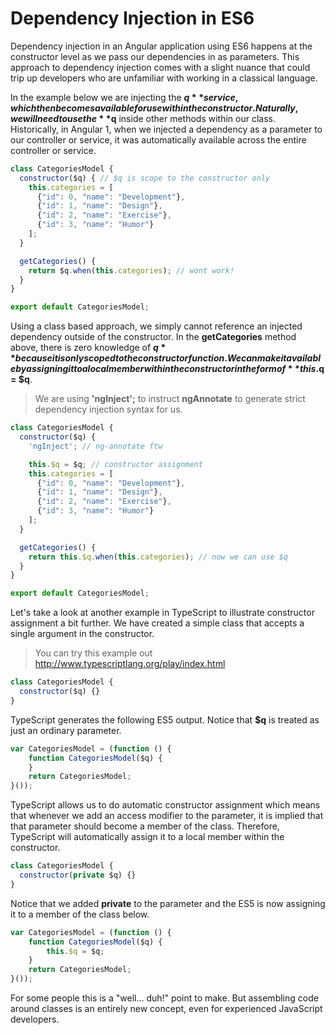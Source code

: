 # Dependency Injection in ES6

Dependency injection in an Angular application using ES6 happens at the constructor level as we pass our dependencies in as parameters. This approach to dependency injection comes with a slight nuance that could trip up developers who are unfamiliar with working in a classical language.

In the example below we are injecting the **$q** service, which then becomes available for use within the constructor. Naturally, we will need to use the **$q** inside other methods within our class. Historically, in Angular 1, when we injected a dependency as a parameter to our controller or service, it was automatically available across the entire controller or service. 

```javascript
class CategoriesModel {
  constructor($q) { // $q is scope to the constructor only
    this.categories = [
      {"id": 0, "name": "Development"},
      {"id": 1, "name": "Design"},
      {"id": 2, "name": "Exercise"},
      {"id": 3, "name": "Humor"}
    ];
  }

  getCategories() {
    return $q.when(this.categories); // wont work!
  }
}

export default CategoriesModel;
```

Using a class based approach, we simply cannot reference an injected dependency outside of the constructor. In the **getCategories** method above, there is zero knowledge of **$q** because it is only scoped to the constructor function. We can make it available by assigning it to a local member within the constructor in the form of **this.$q = $q**.

> We are using **'ngInject';** to instruct **ngAnnotate** to generate strict dependency injection syntax for us.

```javascript
class CategoriesModel {
  constructor($q) {
    'ngInject'; // ng-annotate ftw

    this.$q = $q; // constructor assignment
    this.categories = [
      {"id": 0, "name": "Development"},
      {"id": 1, "name": "Design"},
      {"id": 2, "name": "Exercise"},
      {"id": 3, "name": "Humor"}
    ];
  }

  getCategories() {
    return this.$q.when(this.categories); // now we can use $q
  }
}

export default CategoriesModel;
```

Let's take a look at another example in TypeScript to illustrate constructor assignment a bit further. We have created a simple class that accepts a single argument in the constructor.

> You can try this example out http://www.typescriptlang.org/play/index.html

```javascript
class CategoriesModel {
  constructor($q) {}
}
```

TypeScript generates the following ES5 output. Notice that **$q** is treated as just an ordinary parameter.

```javascript
var CategoriesModel = (function () {
    function CategoriesModel($q) {
    }
    return CategoriesModel;
}());
```

TypeScript allows us to do automatic constructor assignment which means that whenever we add an access modifier to the parameter, it is implied that that parameter should become a member of the class. Therefore, TypeScript will automatically assign it to a local member within the constructor.

```javascript
class CategoriesModel {
  constructor(private $q) {}
}
```

Notice that we added **private** to the parameter and the ES5 is now assigning it to a member of the class below.

```javascript
var CategoriesModel = (function () {
    function CategoriesModel($q) {
        this.$q = $q;
    }
    return CategoriesModel;
}());
```

For some people this is a "well... duh!" point to make. But assembling code around classes is an entirely new concept, even for experienced JavaScript developers.
